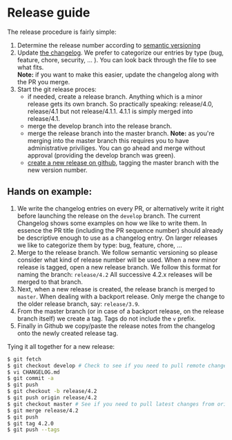 # Release guide

The release procedure is fairly simple:
1. Determine the release number according to [semantic versioning](https://semver.org/)
2. Update [the changelog](../CHANGELOG.md).  We prefer to categorize our entries by type (bug, feature, chore, security, ... ).  You can look back through the file to see what fits.<br />
   **Note:** if you want to make this easier, update the changelog along with the PR you merge.
3. Start the git release proces:
   - if needed, create a release branch.  Anything which is a minor release gets its own branch.  So practically speaking: release/4.0, release/4.1 but not release/4.1.1.  4.1.1 is simply merged into release/4.1.
   - merge the develop branch into the release branch.
   - merge the release branch into the master branch.
     **Note:** as you're merging into the master branch this requires you to have administrative priviliges.  You can go ahead and merge without approval (providing the develop branch was green).
   - [create a new release on github](https://github.com/SURFnet/sp-dashboard/releases), tagging the master branch with the new version number.

## Hands on example:

1. We write the changelog entries on every PR, or alternatively write it right before launching the release on the `develop` branch. The current Changelog shows some examples on how we like to write them. In essence the PR title (including the PR sequence number) should already be descriptive enough to use as a changelog entry. On larger releases we like to categorize them by type: bug, feature, chore, ...
2. Merge to the release branch. We follow semantic versioning so please consider what kind of release number will be used. When a new minor release is tagged, open a new release branch. We follow this format for naming the branch: `release/4.2` All successive 4.2.x releases will be merged to that branch.
3. Next, when a new release is created, the release branch is merged to `master`. When dealing with a backport release. Only merge the change to the older release branch, say: `release/3.9`.
4. From the master branch (or in case of a backport release, on the release branch itself) we create a tag. Tags do not include the `v` prefix.
5. Finally in Github we copy/paste the release notes from the changelog onto the newly created release tag.

Tying it all together for a new release:

 ```bash
$ git fetch
$ git checkout develop # Check to see if you need to pull remote changes to develop
$ vi CHANGELOG.md
$ git commit -a
$ git push
$ git checkout -b release/4.2
$ git push origin release/4.2
$ git checkout master # See if you need to pull latest changes from origin/master
$ git merge release/4.2
$ git push
$ git tag 4.2.0
$ git push --tags
```
